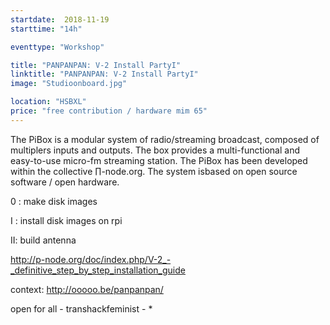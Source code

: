 ```yaml
---
startdate:  2018-11-19
starttime: "14h"

eventtype: "Workshop"

title: "PANPANPAN: V-2 Install PartyI"
linktitle: "PANPANPAN: V-2 Install PartyI"
image: "Studioonboard.jpg"

location: "HSBXL"
price: "free contribution / hardware mim 65"
---
```


The PiBox is a modular system of radio/streaming broadcast, composed of multiplers inputs and outputs. The box provides a multi-functional and easy-to-use micro-fm streaming station. The PiBox has been developed within the collective ∏-node.org. The system isbased on open source software / open hardware.


0 : make disk images

I : install disk images on rpi

II: build antenna


http://p-node.org/doc/index.php/V-2_-_definitive_step_by_step_installation_guide

context: http://ooooo.be/panpanpan/

open for all - transhackfeminist - *